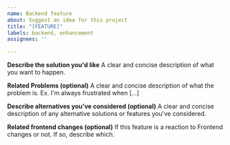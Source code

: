 ```yaml
---
name: Backend feature
about: Suggest an idea for this project
title: "[FEATURE]"
labels: backend, enhancement
assignees: ''

---
```


**Describe the solution you'd like**
A clear and concise description of what you want to happen.

**Related Problems (optional)**
A clear and concise description of what the problem is. Ex. I'm always frustrated when [...]

**Describe alternatives you've considered (optional)**
A clear and concise description of any alternative solutions or features you've considered.

**Related frontend changes (optional)**
If this feature is a reaction to Frontend changes or not. If so, describe which.
